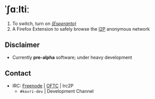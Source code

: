 # **ˈʃɑːltiː**

1. To switch, turn on *[(Esperanto)](https://en.wikipedia.org/wiki/Esperanto)*
2. A Firefox Extension to safely browse the [I2P](https://geti2p.net) anonymous network

## Disclaimer
- Currently **pre-alpha** software; under heavy development

## Contact
- IRC: [Freenode](https://webchat.freenode.net/) | [OFTC](https://webchat.oftc.net/) | Irc2P
  - ```#kovri-dev``` | Development Channel
